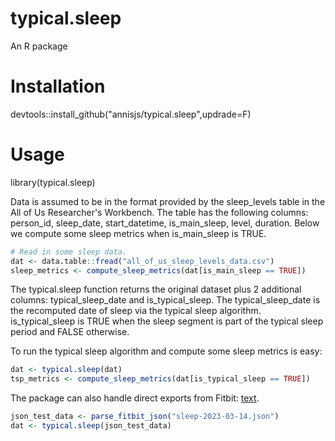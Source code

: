 # typical.sleep
An R package 

# Installation
devtools::install_github("annisjs/typical.sleep",updrade=F)

# Usage
library(typical.sleep)

Data is assumed to be in the format provided by the sleep_levels table in the All of Us Researcher's Workbench.
The table has the following columns: person_id, sleep_date, start_datetime, is_main_sleep, level, duration.
Below we compute some sleep metrics when is_main_sleep is TRUE.
```r
# Read in some sleep data.
dat <- data.table::fread("all_of_us_sleep_levels_data.csv")
sleep_metrics <- compute_sleep_metrics(dat[is_main_sleep == TRUE])
```
The typical.sleep function returns the original dataset plus 2 additional columns: typical_sleep_date and is_typical_sleep.
The typical_sleep_date is the recomputed date of sleep via the typical sleep algorithm. is_typical_sleep is TRUE when the
sleep segment is part of the typical sleep period and FALSE otherwise. 

To run the typical sleep algorithm and compute some 
sleep metrics is easy:
```r
dat <- typical.sleep(dat)
tsp_metrics <- compute_sleep_metrics(dat[is_typical_sleep == TRUE])
```

The package can also handle direct exports from Fitbit: [text](https://support.google.com/fitbit/answer/14236615?hl=en#zippy=%2Chow-do-i-export-my-fitbit-data).
```r
json_test_data <- parse_fitbit_json("sleep-2023-03-14.json")
dat <- typical.sleep(json_test_data)
```
